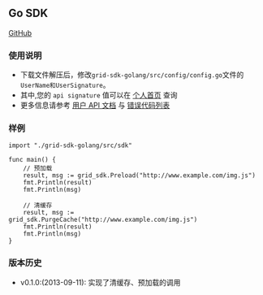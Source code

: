 ## Go SDK

[GitHub](https://github.com/GridSafe/grid-sdk-golang)


### 使用说明
- 下载文件解压后，修改`grid-sdk-golang/src/config/config.go`文件的`UserName和UserSignature`。
- 其中,您的 `api signature` 值可以在 [个人首页]() 查询
- 更多信息请参考 [用户 API 文档](api-docs.md) 与 [错误代码列表](error-code.md)


### 样例
```
import "./grid-sdk-golang/src/sdk"

func main() {
    // 预加载
    result, msg := grid_sdk.Preload("http://www.example.com/img.js")
    fmt.Println(result)
    fmt.Println(msg)

    // 清缓存
    result, msg := grid_sdk.PurgeCache("http://www.example.com/img.js")
    fmt.Println(result)
    fmt.Println(msg)
}
```

### 版本历史
 - v0.1.0:(2013-09-11): 实现了清缓存、预加载的调用

